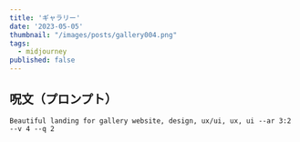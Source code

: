 ```yaml
---
title: 'ギャラリー'
date: '2023-05-05'
thumbnail: "/images/posts/gallery004.png"
tags:
  - midjourney
published: false
---
```


## 呪文（プロンプト）
```
Beautiful landing for gallery website, design, ux/ui, ux, ui --ar 3:2 --v 4 --q 2
```